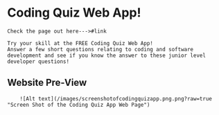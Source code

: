 # Coding Quiz Web App!

    Check the page out here--->#link

    Try your skill at the FREE Coding Quiz Web App! 
    Answer a few short questions relating to coding and software 
    development and see if you know the answer to these junior level developer questions! 

## Website Pre-View
        ![Alt text](/images/screenshotofcodingquizapp.png.png?raw=true "Screen Shot of the Coding Quiz App Web Page")


